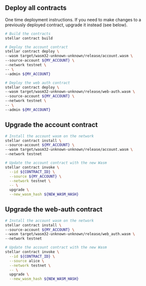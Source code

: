## Deploy all contracts

One time deployment instructions. If you need to make changes to a previously deployed contract, upgrade it instead (see below).

```bash
# Build the contracts
stellar contract build

# Deploy the account contract
stellar contract deploy \
--wasm target/wasm32-unknown-unknown/release/account.wasm \
--source-account ${MY_ACCOUNT} \
--network testnet \
-- \
--admin ${MY_ACCOUNT}

# Deploy the web auth contract
stellar contract deploy \
--wasm target/wasm32-unknown-unknown/release/web-auth.wasm \
--source-account ${MY_ACCOUNT} \
--network testnet \
-- \
--admin ${MY_ACCOUNT}
```

## Upgrade the account contract

```bash
# Install the account wasm on the network
stellar contract install \
--source-account ${MY_ACCOUNT} \
--wasm target/wasm32-unknown-unknown/release/account.wasm \
--network testnet

# Update the account contract with the new Wasm
stellar contract invoke \
  --id ${CONTRACT_ID} \
  --source ${MY_ACCOUNT} \
  --network testnet \
  -- \
  upgrade \
  --new_wasm_hash ${NEW_WASM_HASH}
```

## Upgrade the web-auth contract

```bash
# Install the account wasm on the network
stellar contract install \
--source-account ${MY_ACCOUNT} \
--wasm target/wasm32-unknown-unknown/release/web_auth.wasm \
--network testnet

# Update the account contract with the new Wasm
stellar contract invoke \
  --id ${CONTRACT_ID} \
  --source alice \
  --network testnet \
  -- \
  upgrade \
  --new_wasm_hash ${NEW_WASM_HASH}
```